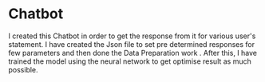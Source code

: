 # Chatbot
I created this Chatbot in order to get the response from it  for various user's statement. I have created the Json file to set pre determined responses for few parameters and then done the Data Preparation work . After this, I have trained the model using the neural network to get optimise result as much possible.
